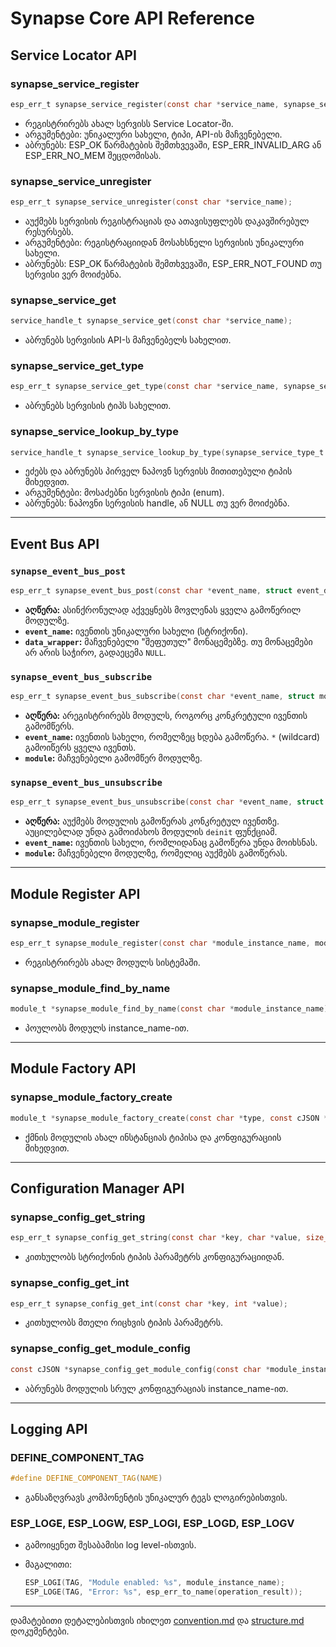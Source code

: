 # Synapse Core API Reference

## Service Locator API

### synapse_service_register

```c
esp_err_t synapse_service_register(const char *service_name, synapse_service_type_t service_type, service_handle_t service_api_handle);
```

- რეგისტრირებს ახალ სერვისს Service Locator-ში.
- არგუმენტები: უნიკალური სახელი, ტიპი, API-ის მაჩვენებელი.
- აბრუნებს: ESP_OK წარმატების შემთხვევაში, ESP_ERR_INVALID_ARG ან ESP_ERR_NO_MEM შეცდომისას.

### synapse_service_unregister

```c
esp_err_t synapse_service_unregister(const char *service_name);
```

- აუქმებს სერვისის რეგისტრაციას და ათავისუფლებს დაკავშირებულ რესურსებს.
- არგუმენტები: რეგისტრაციიდან მოსახსნელი სერვისის უნიკალური სახელი.
- აბრუნებს: ESP_OK წარმატების შემთხვევაში, ESP_ERR_NOT_FOUND თუ სერვისი ვერ მოიძებნა.

### synapse_service_get

```c
service_handle_t synapse_service_get(const char *service_name);
```

- აბრუნებს სერვისის API-ს მაჩვენებელს სახელით.

### synapse_service_get_type

```c
esp_err_t synapse_service_get_type(const char *service_name, synapse_service_type_t *out_service_type);
```

- აბრუნებს სერვისის ტიპს სახელით.

### synapse_service_lookup_by_type

```c
service_handle_t synapse_service_lookup_by_type(synapse_service_type_t service_type);
```

- ეძებს და აბრუნებს პირველ ნაპოვნ სერვისს მითითებული ტიპის მიხედვით.
- არგუმენტები: მოსაძებნი სერვისის ტიპი (enum).
- აბრუნებს: ნაპოვნი სერვისის handle, ან NULL თუ ვერ მოიძებნა.

---

## Event Bus API

### `synapse_event_bus_post`

```c
esp_err_t synapse_event_bus_post(const char *event_name, struct event_data_wrapper_t *data_wrapper);
```

- **აღწერა:** ასინქრონულად აქვეყნებს მოვლენას ყველა გამოწერილ მოდულზე.
- **`event_name`:** ივენთის უნიკალური სახელი (სტრიქონი).
- **`data_wrapper`:** მაჩვენებელი "შეფუთულ" მონაცემებზე. თუ მონაცემები არ არის საჭირო, გადაეცემა `NULL`.

### `synapse_event_bus_subscribe`

```c
esp_err_t synapse_event_bus_subscribe(const char *event_name, struct module_t *module);
```

- **აღწერა:** არეგისტრირებს მოდულს, როგორც კონკრეტული ივენთის გამომწერს.
- **`event_name`:** ივენთის სახელი, რომელზეც ხდება გამოწერა. `*` (wildcard) გამოიწერს ყველა ივენთს.
- **`module`:** მაჩვენებელი გამომწერ მოდულზე.

### `synapse_event_bus_unsubscribe`

```c
esp_err_t synapse_event_bus_unsubscribe(const char *event_name, struct module_t *module);
```

- **აღწერა:** აუქმებს მოდულის გამოწერას კონკრეტულ ივენთზე. აუცილებლად უნდა გამოიძახოს მოდულის `deinit` ფუნქციამ.
- **`event_name`:** ივენთის სახელი, რომლიდანაც გამოწერა უნდა მოიხსნას.
- **`module`:** მაჩვენებელი მოდულზე, რომელიც აუქმებს გამოწერას.

---

## Module Register API

### synapse_module_register

```c
esp_err_t synapse_module_register(const char *module_instance_name, module_t *module);
```

- რეგისტრირებს ახალ მოდულს სისტემაში.

### synapse_module_find_by_name

```c
module_t *synapse_module_find_by_name(const char *module_instance_name);
```

- პოულობს მოდულს instance_name-ით.

---

## Module Factory API

### synapse_module_factory_create

```c
module_t *synapse_module_factory_create(const char *type, const cJSON *config);
```

- ქმნის მოდულის ახალ ინსტანციას ტიპისა და კონფიგურაციის მიხედვით.

---

## Configuration Manager API

### synapse_config_get_string

```c
esp_err_t synapse_config_get_string(const char *key, char *value, size_t size);
```

- კითხულობს სტრიქონის ტიპის პარამეტრს კონფიგურაციიდან.

### synapse_config_get_int

```c
esp_err_t synapse_config_get_int(const char *key, int *value);
```

- კითხულობს მთელი რიცხვის ტიპის პარამეტრს.

### synapse_config_get_module_config

```c
const cJSON *synapse_config_get_module_config(const char *module_instance_name);
```

- აბრუნებს მოდულის სრულ კონფიგურაციას instance_name-ით.

---

## Logging API

### DEFINE_COMPONENT_TAG

```c
#define DEFINE_COMPONENT_TAG(NAME)
```

- განსაზღვრავს კომპონენტის უნიკალურ ტეგს ლოგირებისთვის.

### ESP_LOGE, ESP_LOGW, ESP_LOGI, ESP_LOGD, ESP_LOGV

- გამოიყენეთ შესაბამისი log level-ისთვის.
- მაგალითი:

  ```c
  ESP_LOGI(TAG, "Module enabled: %s", module_instance_name);
  ESP_LOGE(TAG, "Error: %s", esp_err_to_name(operation_result));
  ```

---

დამატებითი დეტალებისთვის იხილეთ [convention.md](../convention/convention.md) და [structure.md](../convention/structure.md) დოკუმენტები.
